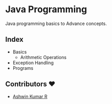 # Java Programming 
Java programming basics to Advance concepts.

## Index
- Basics
  - Arithmetic Operations
- Exception Handling
- Programs


## Contributors ❤
- [Ashwin Kumar R](https://github.com/Ash515)
